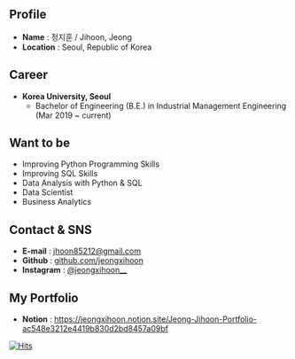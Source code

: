 ## **Profile**


- **Name** : 정지훈 / Jihoon, Jeong
- **Location** : Seoul, Republic of Korea


## **Career**


- **Korea University, Seoul**
  - Bachelor of Engineering (B.E.) in Industrial Management Engineering (Mar 2019 ~ current)


## **Want to be**


- Improving Python Programming Skills
- Improving SQL Skills
- Data Analysis with Python & SQL
- Data Scientist
- Business Analytics


## **Contact & SNS**


- **E-mail** : jhoon85212@gmail.com
- **Github** : [github.com/jeongxihoon](https://github.com/jeongxihoon)
- **Instagram** : [@jeongxihoon__](https://www.instagram.com/jeongxihoon__)


## **My Portfolio**


- **Notion** : https://jeongxihoon.notion.site/Jeong-Jihoon-Portfolio-ac548e3212e4419b830d2bd8457a09bf


[![Hits](https://hits.seeyoufarm.com/api/count/incr/badge.svg?url=https%3A%2F%2Fgithub.com%2Fjeongxihoon&count_bg=%2349CF79&title_bg=%23555555&icon=&icon_color=%23E7E7E7&title=hits&edge_flat=false)](https://hits.seeyoufarm.com)
